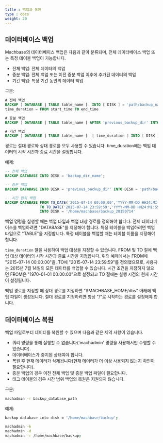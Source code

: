 ```yaml
---
title : 백업과 복원
type : docs
weight: 20
---
```


## 데이터베이스 백업

Machbase의 데이터베이스 백업은 다음과 같이 분류되며, 전체 데이터베이스 백업 또는 특정 테이블 백업이 가능합니다.
  - 전체 백업: 전체 데이터의 백업
  - 증분 백업: 전체 백업 또는 이전 증분 백업 이후에 추가된 데이터의 백업
  - 기간 백업: 특정 기간 동안의 데이터 백업

구문:

```sql
# 전체 백업
BACKUP [ DATABASE | TABLE table_name ]  INTO [ DISK ] = 'path/backup_name';
time_duration = FROM start_time TO end_time

# 증분 백업
BACKUP [ DATABASE | TABLE table_name ] AFTER 'previous_backup_dir' INTO [ DISK ] = 'path/backup_name';

# 기간 백업
BACKUP [ DATABASE | TABLE table_name ]  [ time_duration ] INTO [ DISK ] = 'path/backup_name';
```
경로는 절대 경로와 상대 경로를 모두 사용할 수 있습니다.
time_duration에는 백업 데이터의 시작 시간과 종료 시간을 설정합니다.

예제:

```sql
-- 전체 백업
BACKUP DATABASE INTO DISK = 'backup_dir_name';

-- 증분 백업
BACKUP DATABASE INTO DISK = 'previous_backup_dir' INTO DISK = 'path/backup_name';

-- 시간 범위 백업
BACKUP DATABASE FROM TO_DATE('2015-07-14 00:00:00','YYYY-MM-DD HH24:MI:SS')
                TO TO_DATE('2015-07-14 23:59:59','YYYY-MM-DD HH24:MI:SS')
                INTO DISK = '/home/machbase/backup_20150714'
```

백업 명령을 실행할 때는 백업 타입과 백업 대상 경로를 정의해야 합니다. 전체 데이터베이스를 백업하려면 "DATABASE"를 지정해야 합니다. 특정 테이블을 백업하려면 백업 타입으로 "TABLE"을 지정합니다. 특정 테이블을 백업할 때는 테이블 이름을 지정해야 합니다.

`time_duration` 절을 사용하여 백업 대상을 지정할 수 있습니다. FROM 및 TO 절에 백업 대상 데이터의 시작 시간과 종료 시간을 지정합니다. 위의 예제에서는 FROM에 "2015-07-14 00:00:00"을, TO에 "2015-07-14 23:59:59"를 정의했으므로, 사용자는 2015년 7월 14일의 모든 데이터를 백업할 수 있습니다. 시간 조건을 지정하지 않으면 FROM은 "1970-01-01 00:00:00"으로 설정되고 TO 절에는 실행 시점의 현재 시간이 설정됩니다.

백업 경로를 지정할 때 상대 경로를 지정하면 "$MACHBASE_HOME/dbs" 아래에 백업 파일이 생성됩니다. 절대 경로를 지정하려면 항상 "/"로 시작하는 경로를 설정해야 합니다.


## 데이터베이스 복원

백업 파일로부터 데이터를 복원할 수 있으며 다음과 같은 제약 사항이 있습니다.
* 쿼리 명령을 통해 실행할 수 없습니다('machadmin' 명령을 사용해서만 수행할 수 있습니다).
* 데이터베이스가 중지된 상태여야 합니다.
* 복원 후 현재 데이터가 삭제됩니다(현재 데이터가 더 이상 사용되지 않는지 확인이 필요합니다).
* 증분 백업의 경우 이전 전체 백업 및 증분 백업 파일이 필요합니다.
* 태그 테이블의 경우 시간 범위 백업의 복원은 지원되지 않습니다.

구문:

```bash
machadmin -r backup_database_path
```

예제:

```bash
backup database into disk = '/home/machbase/backup';

machadmin -k
machadmin -d
machadmin -r /home/machbase/backup;
```
